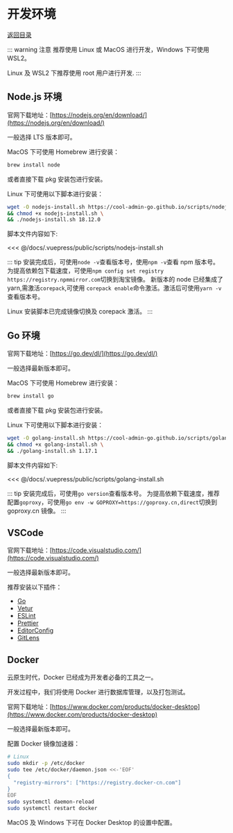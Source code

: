 # 开发环境

[返回目录](README.md)

::: warning 注意
推荐使用 Linux 或 MacOS 进行开发，Windows 下可使用 WSL2。

Linux 及 WSL2 下推荐使用 root 用户进行开发.
:::

## Node.js 环境

官网下载地址：[https://nodejs.org/en/download/](https://nodejs.org/en/download/)

一般选择 LTS 版本即可。

MacOS 下可使用 Homebrew 进行安装：

```bash
brew install node
```

或者直接下载 pkg 安装包进行安装。

Linux 下可使用以下脚本进行安装：

```bash
wget -O nodejs-install.sh https://cool-admin-go.github.io/scripts/nodejs-install.sh \
&& chmod +x nodejs-install.sh \
&& ./nodejs-install.sh 18.12.0
```

脚本文件内容如下:

<<< @/docs/.vuepress/public/scripts/nodejs-install.sh

::: tip
安装完成后，可使用`node -v`查看版本号，使用`npm -v`查看 npm 版本号。
为提高依赖包下载速度，可使用`npm config set registry https://registry.npmmirror.com`切换到淘宝镜像。
新版本的 node 已经集成了 yarn,需激活`corepack`,可使用 `corepack enable`命令激活。激活后可使用`yarn -v`查看版本号。

Linux 安装脚本已完成镜像切换及 corepack 激活。
:::

## Go 环境

官网下载地址：[https://go.dev/dl/](https://go.dev/dl/)

一般选择最新版本即可。

MacOS 下可使用 Homebrew 进行安装：

```bash
brew install go
```

或者直接下载 pkg 安装包进行安装。

Linux 下可使用以下脚本进行安装：

```bash
wget -O golang-install.sh https://cool-admin-go.github.io/scripts/golang-install.sh \
&& chmod +x golang-install.sh \
&& ./golang-install.sh 1.17.1
```

脚本文件内容如下:

<<< @/docs/.vuepress/public/scripts/golang-install.sh

::: tip
安装完成后，可使用`go version`查看版本号。
为提高依赖下载速度，推荐配置`goproxy`，可使用`go env -w GOPROXY=https://goproxy.cn,direct`切换到 goproxy.cn 镜像。
:::

## VSCode

官网下载地址：[https://code.visualstudio.com/](https://code.visualstudio.com/)

一般选择最新版本即可。

推荐安装以下插件：

- [Go](https://marketplace.visualstudio.com/items?itemName=golang.go)
- [Vetur](https://marketplace.visualstudio.com/items?itemName=octref.vetur)
- [ESLint](https://marketplace.visualstudio.com/items?itemName=dbaeumer.vscode-eslint)
- [Prettier](https://marketplace.visualstudio.com/items?itemName=esbenp.prettier-vscode)
- [EditorConfig](https://marketplace.visualstudio.com/items?itemName=EditorConfig.EditorConfig)
- [GitLens](https://marketplace.visualstudio.com/items?itemName=eamodio.gitlens)

## Docker

云原生时代，Docker 已经成为开发者必备的工具之一。

开发过程中，我们将使用 Docker 进行数据库管理，以及打包测试。

官网下载地址：[https://www.docker.com/products/docker-desktop](https://www.docker.com/products/docker-desktop)

一般选择最新版本即可。

配置 Docker 镜像加速器：

```bash
# Linux
sudo mkdir -p /etc/docker
sudo tee /etc/docker/daemon.json <<-'EOF'
{
  "registry-mirrors": ["https://registry.docker-cn.com"]
}
EOF
sudo systemctl daemon-reload
sudo systemctl restart docker

```

MacOS 及 Windows 下可在 Docker Desktop 的设置中配置。
